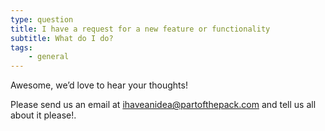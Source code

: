 ```yaml
---
type: question
title: I have a request for a new feature or functionality
subtitle: What do I do?
tags:
    - general
---
```


Awesome, we’d love to hear your thoughts! 

Please send us an email at [ihaveanidea@partofthepack.com](mailto:ihaveanidea@partofthepack.com) and tell us all about it please!. 


